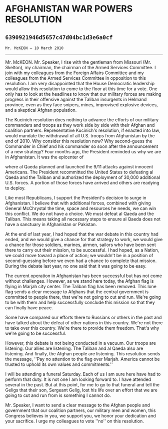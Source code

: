 # AFGHANISTAN WAR POWERS RESOLUTION
## `6390921946d5657c47d04bc1d3e6a0cf`
`Mr. McKEON — 10 March 2010`

---


Mr. McKEON. Mr. Speaker, I rise with the gentleman from Missouri (Mr. 
Skelton), my chairman, the chairman of the Armed Services Committee. I 
join with my colleagues from the Foreign Affairs Committee and my 
colleagues from the Armed Services Committee in opposition to this 
resolution. I am very disappointed that the House Democratic leadership 
would allow this resolution to come to the floor at this time for a 
vote. One only has to look at the headlines to know that our military 
forces are making progress in their offensive against the Taliban 
insurgents in Helmand province, even as they face snipers, mines, 
improvised explosive devices, and a skeptical Afghan population.

The Kucinich resolution does nothing to advance the efforts of our 
military commanders and troops as they work side by side with their 
Afghan and coalition partners. Representative Kucinich's resolution, if 
enacted into law, would mandate the withdrawal of all U.S. troops from 
Afghanistan by the end of 2010. Why consider this resolution now? Why 
second-guess the Commander in Chief and his commander so soon after the 
announcement of a new strategy? Four months ago, the President reminded 
us why we are in Afghanistan. It was the epicenter of


where al Qaeda planned and launched the 9/11 attacks against innocent 
Americans. The President recommitted the United States to defeating al 
Qaeda and the Taliban and authorized the deployment of 30,000 
additional U.S. forces. A portion of those forces have arrived and 
others are readying to deploy.

Like most Republicans, I support the President's decision to surge in 
Afghanistan. I believe that with additional forces, combined with 
giving General McChrystal the time, space and resources he needs, we 
can win this conflict. We do not have a choice. We must defeat al Qaeda 
and the Taliban. This means taking all necessary steps to ensure al 
Qaeda does not have a sanctuary in Afghanistan or Pakistan.

At the end of last year, I had hoped that the war debate in this 
country had ended, and we would give a chance for that strategy to 
work, we would give a chance for those soldiers, marines, airmen, 
sailors who have been sent there to carry out their mission, to be 
successful. I had hoped, as a Nation, we could move toward a place of 
action; we wouldn't be in a position of second-guessing before we even 
had a chance to complete that mission. During the debate last year, no 
one said that it was going to be easy.

The current operation in Afghanistan has been successful but has not 
come without challenges. However, as we stand here today, the Afghan 
flag is flying in Marjah city center. The Taliban flag has been 
removed. This lone flag sends a clear message to Afghans that the 
central government is committed to people there, that we're not going 
to cut and run. We're going to be with them and help successfully 
conclude this mission so that they can finally have peace.

Some have compared our efforts there to Russians or others in the 
past and have talked about the defeat of other nations in this country. 
We're not there to take over this country. We're there to provide them 
freedom. That's why we're going to be successful.



However, this debate is not being conducted in a vacuum. Our troops 
are listening. Our allies are listening. The Taliban and al Qaeda also 
are listening. And finally, the Afghan people are listening. This 
resolution sends the message, ''Pay no attention to the flag over 
Marjah. America cannot be trusted to uphold its own values and 
commitments.''

I will be attending a funeral Saturday. Each of us I am sure here 
have had to perform that duty. It is not one I am looking forward to. I 
have attended several in the past. But at this point, for me to go to 
that funeral and tell the Geligs that their son, Sergeant Gelig, lost 
his life over an effort that we are going to cut and run from is 
something I cannot do.

Mr. Speaker, I want to send a clear message to the Afghan people and 
government that our coalition partners, our military men and women, 
this Congress believes in you, we support you, we honor your dedication 
and your sacrifice. I urge my colleagues to vote ''no'' on this 
resolution.